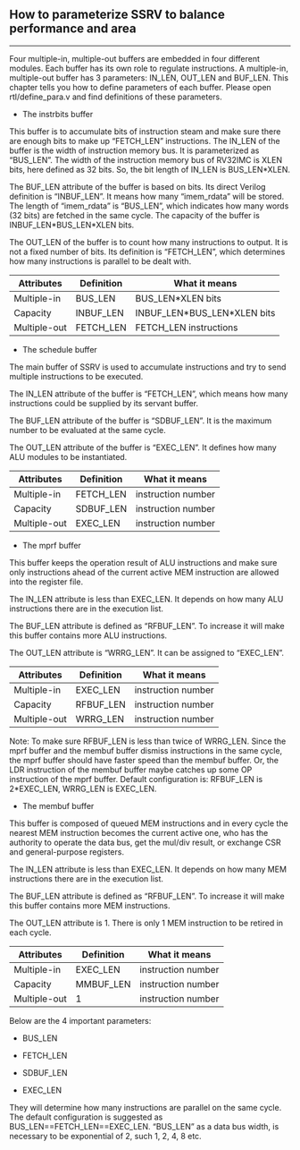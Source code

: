 ## How to parameterize SSRV to balance performance and area

-------------------------------------

Four multiple-in, multiple-out buffers are embedded in four different modules. Each buffer has its own role to regulate instructions. A multiple-in, multiple-out buffer has 3 parameters: IN_LEN, OUT_LEN and BUF_LEN. This chapter tells you how to define parameters of each buffer. Please open rtl/define_para.v and find definitions of these parameters.

* The instrbits buffer

This buffer is to accumulate bits of instruction steam and make sure there are enough bits to make up “FETCH_LEN” instructions.
The IN_LEN of the buffer is the width of instruction memory bus. It is parameterized as “BUS_LEN”.  The width of the instruction memory bus of RV32IMC is XLEN bits, here defined as 32 bits. So, the bit length of IN_LEN is BUS_LEN\*XLEN.

The BUF_LEN attribute of the buffer is based on bits. Its direct Verilog definition is “INBUF_LEN”. It means how many “imem_rdata” will be stored. The length of “imem_rdata” is “BUS_LEN”, which indicates how many words (32 bits) are fetched in the same cycle.  The capacity of the buffer is INBUF_LEN\*BUS_LEN\*XLEN bits.

The OUT_LEN of the buffer is to count how many instructions to output. It is not a fixed number of bits. Its definition is “FETCH_LEN”, which determines how many instructions is parallel to be dealt with.

|Attributes  |Definition|	What it means|
|------------|----------|----------------|
|Multiple-in |BUS_LEN   |BUS_LEN\*XLEN bits | 
|Capacity    |INBUF_LEN	|INBUF_LEN\*BUS_LEN\*XLEN bits |
|Multiple-out |FETCH_LEN	|FETCH_LEN instructions|


* The schedule buffer

The main buffer of SSRV is used to accumulate instructions and try to send multiple instructions to be executed.

The IN_LEN attribute of the buffer is “FETCH_LEN”, which means how many instructions could be supplied by its servant buffer.

The BUF_LEN attribute of the buffer is “SDBUF_LEN”. It is the maximum number to be evaluated at the same cycle.

The OUT_LEN attribute of the buffer is “EXEC_LEN”. It defines how many ALU modules to be instantiated.

|Attributes  |Definition|	What it means|
|------------|----------|----------------|
|Multiple-in |FETCH_LEN |instruction number | 
|Capacity    |SDBUF_LEN	|instruction number |
|Multiple-out |EXEC_LEN	|instruction number |

* The mprf buffer

This buffer keeps the operation result of ALU instructions and make sure only instructions ahead of the current active MEM instruction are allowed into the register file.

The IN_LEN attribute is less than EXEC_LEN. It depends on how many ALU instructions there are in the execution list.

The BUF_LEN attribute is defined as “RFBUF_LEN”. To increase it will make this buffer contains more ALU instructions.

The OUT_LEN attribute is “WRRG_LEN”. It can be assigned to “EXEC_LEN”.

|Attributes  |Definition|	What it means|
|------------|----------|----------------|
|Multiple-in |EXEC_LEN  |instruction number | 
|Capacity    |RFBUF_LEN	|instruction number |
|Multiple-out |WRRG_LEN	|instruction number |

Note: To make sure RFBUF_LEN is less than twice of WRRG_LEN. Since the mprf buffer and the membuf buffer dismiss instructions in the same cycle, the mprf buffer should have faster speed than the membuf buffer. Or, the LDR instruction of the membuf buffer maybe catches up some OP instruction of the mprf buffer. Default configuration is: RFBUF_LEN is 2\*EXEC_LEN, WRRG_LEN is EXEC_LEN. 

* The membuf buffer

This buffer is composed of queued MEM instructions and in every cycle the nearest MEM instruction becomes the current active one, who has the authority to operate the data bus, get the mul/div result, or exchange CSR and general-purpose registers.

The IN_LEN attribute is less than EXEC_LEN. It depends on how many MEM instructions there are in the execution list.

The BUF_LEN attribute is defined as “RFBUF_LEN”. To increase it will make this buffer contains more MEM instructions.

The OUT_LEN attribute is 1. There is only 1 MEM instruction to be retired in each cycle.

|Attributes  |Definition|	What it means|
|------------|----------|----------------|
|Multiple-in |EXEC_LEN  |instruction number | 
|Capacity    |MMBUF_LEN	|instruction number |
|Multiple-out |1      	|instruction number |

Below are the 4 important parameters:

* BUS_LEN

* FETCH_LEN

* SDBUF_LEN

* EXEC_LEN

They will determine how many instructions are parallel on the same cycle. The default configuration is suggested as BUS_LEN==FETCH_LEN==EXEC_LEN. “BUS_LEN” as a data bus width, is necessary to be exponential of 2, such 1, 2, 4, 8 etc.
